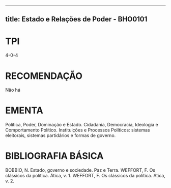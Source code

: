 
---
title: Estado e Relações de Poder - BHO0101 
---

# TPI

4-0-4

# RECOMENDAÇÃO

Não há

# EMENTA

Política, Poder, Dominação e Estado. Cidadania, Democracia, Ideologia e Comportamento Político. Instituições e Processos Políticos: sistemas eleitorais, sistemas partidários e formas de governo.

# BIBLIOGRAFIA BÁSICA

BOBBIO, N. Estado, governo e sociedade. Paz e Terra.
WEFFORT, F. Os clássicos da política. Ática, v. 1.
WEFFORT, F. Os clássicos da política. Ática, v. 2.
        